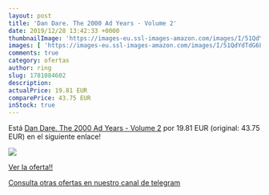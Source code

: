 ```yaml
---
layout: post
title: 'Dan Dare. The 2000 Ad Years - Volume 2'
date: 2019/12/28 13:42:33 +0000
thumbnailImage: 'https://images-eu.ssl-images-amazon.com/images/I/51QdYdTdG6L._SL200_.jpg'
images: [ 'https://images-eu.ssl-images-amazon.com/images/I/51QdYdTdG6L._SL200_.jpg' ]
comments: true
category: ofertas
author: ring
slug: 1781084602
description:
actualPrice: 19.81 EUR
comparePrice: 43.75 EUR
inStock: true
---
```


Está [Dan Dare. The 2000 Ad Years - Volume 2](https://www.amazon.com/dp/1781084602/?tag=redken08-20) por 19.81 EUR (original: 43.75 EUR) en el siguiente enlace!

[![](https://images-eu.ssl-images-amazon.com/images/I/51QdYdTdG6L._SL200_.jpg)](https://www.amazon.com/dp/1781084602/?tag=redken08-20)

[Ver la oferta!!](https://www.amazon.com/dp/1781084602/?tag=redken08-20)

[Consulta otras ofertas en nuestro canal de telegram](https://t.me/s/ofertas25)
